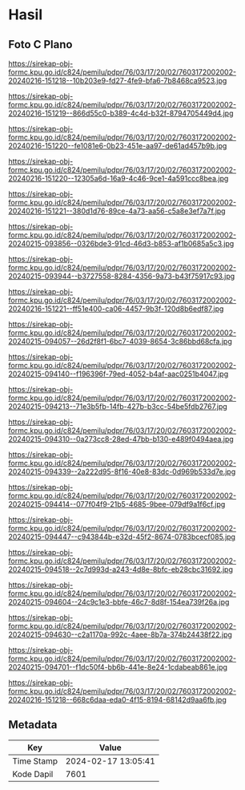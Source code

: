 # Hasil

## Foto C Plano

https://sirekap-obj-formc.kpu.go.id/c824/pemilu/pdpr/76/03/17/20/02/7603172002002-20240216-151218--10b203e9-fd27-4fe9-bfa6-7b8468ca9523.jpg

https://sirekap-obj-formc.kpu.go.id/c824/pemilu/pdpr/76/03/17/20/02/7603172002002-20240216-151219--866d55c0-b389-4c4d-b32f-8794705449d4.jpg

https://sirekap-obj-formc.kpu.go.id/c824/pemilu/pdpr/76/03/17/20/02/7603172002002-20240216-151220--fe1081e6-0b23-451e-aa97-de61ad457b9b.jpg

https://sirekap-obj-formc.kpu.go.id/c824/pemilu/pdpr/76/03/17/20/02/7603172002002-20240216-151220--12305a6d-16a9-4c46-9ce1-4a591ccc8bea.jpg

https://sirekap-obj-formc.kpu.go.id/c824/pemilu/pdpr/76/03/17/20/02/7603172002002-20240216-151221--380d1d76-89ce-4a73-aa56-c5a8e3ef7a7f.jpg

https://sirekap-obj-formc.kpu.go.id/c824/pemilu/pdpr/76/03/17/20/02/7603172002002-20240215-093856--0326bde3-91cd-46d3-b853-af1b0685a5c3.jpg

https://sirekap-obj-formc.kpu.go.id/c824/pemilu/pdpr/76/03/17/20/02/7603172002002-20240215-093944--b3727558-8284-4356-9a73-b43f75917c93.jpg

https://sirekap-obj-formc.kpu.go.id/c824/pemilu/pdpr/76/03/17/20/02/7603172002002-20240216-151221--ff51e400-ca06-4457-9b3f-120d8b6edf87.jpg

https://sirekap-obj-formc.kpu.go.id/c824/pemilu/pdpr/76/03/17/20/02/7603172002002-20240215-094057--26d2f8f1-6bc7-4039-8654-3c86bbd68cfa.jpg

https://sirekap-obj-formc.kpu.go.id/c824/pemilu/pdpr/76/03/17/20/02/7603172002002-20240215-094140--f196396f-79ed-4052-b4af-aac0251b4047.jpg

https://sirekap-obj-formc.kpu.go.id/c824/pemilu/pdpr/76/03/17/20/02/7603172002002-20240215-094213--71e3b5fb-14fb-427b-b3cc-54be5fdb2767.jpg

https://sirekap-obj-formc.kpu.go.id/c824/pemilu/pdpr/76/03/17/20/02/7603172002002-20240215-094310--0a273cc8-28ed-47bb-b130-e489f0494aea.jpg

https://sirekap-obj-formc.kpu.go.id/c824/pemilu/pdpr/76/03/17/20/02/7603172002002-20240215-094339--2a222d95-8f16-40e8-83dc-0d969b533d7e.jpg

https://sirekap-obj-formc.kpu.go.id/c824/pemilu/pdpr/76/03/17/20/02/7603172002002-20240215-094414--077f04f9-21b5-4685-9bee-079df9a1f6cf.jpg

https://sirekap-obj-formc.kpu.go.id/c824/pemilu/pdpr/76/03/17/20/02/7603172002002-20240215-094447--c943844b-e32d-45f2-8674-0783bcecf085.jpg

https://sirekap-obj-formc.kpu.go.id/c824/pemilu/pdpr/76/03/17/20/02/7603172002002-20240215-094518--2c7d993d-a243-4d8e-8bfc-eb28cbc31692.jpg

https://sirekap-obj-formc.kpu.go.id/c824/pemilu/pdpr/76/03/17/20/02/7603172002002-20240215-094604--24c9c1e3-bbfe-46c7-8d8f-154ea739f26a.jpg

https://sirekap-obj-formc.kpu.go.id/c824/pemilu/pdpr/76/03/17/20/02/7603172002002-20240215-094630--c2a1170a-992c-4aee-8b7a-374b24438f22.jpg

https://sirekap-obj-formc.kpu.go.id/c824/pemilu/pdpr/76/03/17/20/02/7603172002002-20240215-094701--f1dc50f4-bb6b-441e-8e24-1cdabeab861e.jpg

https://sirekap-obj-formc.kpu.go.id/c824/pemilu/pdpr/76/03/17/20/02/7603172002002-20240216-151218--668c6daa-eda0-4f15-8194-68142d9aa6fb.jpg


## Metadata

| Key        | Value               |
| ---------- | ------------------- |
| Time Stamp | 2024-02-17 13:05:41 |
| Kode Dapil | 7601                |




